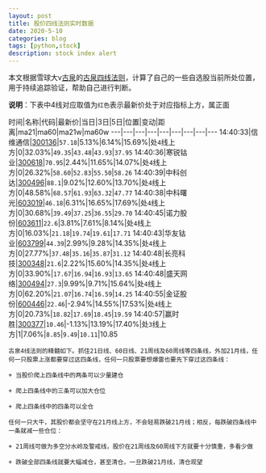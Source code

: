 ```yaml
---
layout: post
title: 股价四线法则实时数据
date: 2020-5-10
categories: blog
tags: [python,stock]
description: stock index alert
---
```



本文根据雪球大v[古泉](https://xueqiu.com/u/7148646888)的[古泉四线法则](https://xueqiu.com/7148646888/130498192)，计算了自己的一些自选股当前所处位置，用于持续追踪验证，帮助自己进行判断。

**说明**：下表中4线对应取值为`红色`表示最新价处于对应指标上方，属正面

时间|名称|代码|最新价|当日|3日|5日|位置|变动|距离|ma21|ma60|ma21w|ma60w
---|---|---|---|---|---|---|---|---
14:40:33|信维通信|[300136](https://xueqiu.com/S/SZ300136)|`57.18`|5.13%|6.14%|15.69%|处`4`线上方|0|32.03%|`49.35`|`43.48`|`43.93`|`37.95`
14:40:36|寒锐钴业|[300618](https://xueqiu.com/S/SZ300618)|`70.95`|2.44%|11.65%|14.07%|处`4`线上方|0|26.32%|`58.60`|`52.83`|`55.50`|`58.26`
14:40:39|中科创达|[300496](https://xueqiu.com/S/SZ300496)|`88.1`|9.02%|12.60%|13.70%|处`4`线上方|0|48.58%|`68.57`|`61.93`|`63.32`|`47.77`
14:40:38|中科曙光|[603019](https://xueqiu.com/S/SH603019)|`46.18`|6.31%|16.65%|17.69%|处`4`线上方|0|30.68%|`39.49`|`37.25`|`36.55`|`29.70`
14:40:45|诺力股份|[603611](https://xueqiu.com/S/SH603611)|`22.6`|3.81%|7.61%|8.14%|处`4`线上方|0|16.03%|`21.18`|`19.74`|`19.61`|`17.71`
14:40:43|华友钴业|[603799](https://xueqiu.com/S/SH603799)|`44.39`|2.99%|9.28%|14.35%|处`4`线上方|0|27.77%|`37.48`|`35.16`|`35.87`|`31.12`
14:40:48|长亮科技|[300348](https://xueqiu.com/S/SZ300348)|`21.6`|2.22%|15.60%|14.35%|处`4`线上方|0|33.90%|`17.67`|`16.94`|`16.93`|`13.65`
14:40:48|盛天网络|[300494](https://xueqiu.com/S/SZ300494)|`27.3`|9.99%|9.71%|15.64%|处`4`线上方|0|62.20%|`21.07`|`16.74`|`16.59`|`14.25`
14:40:55|金证股份|[600446](https://xueqiu.com/S/SH600446)|`22.46`|-2.94%|14.55%|17.53%|处`4`线上方|0|20.73%|`18.82`|`17.69`|`18.45`|`19.59`
14:40:57|赢时胜|[300377](https://xueqiu.com/S/SZ300377)|`10.46`|-1.13%|13.19%|17.40%|处`3`线上方|1|7.06%|`8.85`|`9.49`|`10.11`|10.85

```
古泉4线法则的精髓如下。抓住21日线、60日线、21周线及60周线等四条线，外加21月线，任何一只股票上涨都要穿过这四条线，任何一只股票要想爆雷也要先下穿过这四条线：

+ 当股价爬上四条线中的两条可以少量建仓

+ 爬上四条线中的三条可以加大仓位

+ 爬上四条线中的四条可以全仓

任何一只大牛，其股价都会坚守在21月线上方，不会轻易跌破21月线；相反，每跌破四条线中一条就减一些仓位：

+ 21周线可做为多空分水岭及警戒线，股价在21周线及60周线下方就要十分慎重，多看少做

+ 跌破全部四条线就要大幅减仓，甚至清仓，一旦跌破21月线，清仓观望
```